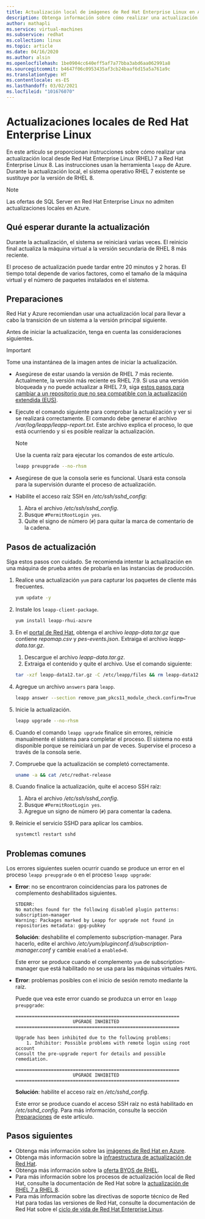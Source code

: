 ```yaml
---
title: Actualización local de imágenes de Red Hat Enterprise Linux en Azure
description: Obtenga información sobre cómo realizar una actualización local desde imágenes de Red Hat Enterprise 7.x a la versión 8.x más reciente.
author: mathapli
ms.service: virtual-machines
ms.subservice: redhat
ms.collection: linux
ms.topic: article
ms.date: 04/16/2020
ms.author: alsin
ms.openlocfilehash: 1be0904cc640eff5af7a77bba3abd6aa062991a8
ms.sourcegitcommit: b4647f06c0953435af3cb24baaf6d15a5a761a9c
ms.translationtype: HT
ms.contentlocale: es-ES
ms.lasthandoff: 03/02/2021
ms.locfileid: "101676070"
---
```

# <a name="red-hat-enterprise-linux-in-place-upgrades"></a>Actualizaciones locales de Red Hat Enterprise Linux

En este artículo se proporcionan instrucciones sobre cómo realizar una actualización local desde Red Hat Enterprise Linux (RHEL) 7 a Red Hat Enterprise Linux 8. Las instrucciones usan la herramienta `leapp` de Azure. Durante la actualización local, el sistema operativo RHEL 7 existente se sustituye por la versión de RHEL 8.

>[!Note] 
> Las ofertas de SQL Server en Red Hat Enterprise Linux no admiten actualizaciones locales en Azure.

## <a name="what-to-expect-during-the-upgrade"></a>Qué esperar durante la actualización
Durante la actualización, el sistema se reiniciará varias veces. El reinicio final actualiza la máquina virtual a la versión secundaria de RHEL 8 más reciente. 

El proceso de actualización puede tardar entre 20 minutos y 2 horas. El tiempo total depende de varios factores, como el tamaño de la máquina virtual y el número de paquetes instalados en el sistema.

## <a name="preparations"></a>Preparaciones
Red Hat y Azure recomiendan usar una actualización local para llevar a cabo la transición de un sistema a la versión principal siguiente. 

Antes de iniciar la actualización, tenga en cuenta las consideraciones siguientes. 

>[!Important] 
> Tome una instantánea de la imagen antes de iniciar la actualización.

* Asegúrese de estar usando la versión de RHEL 7 más reciente. Actualmente, la versión más reciente es RHEL 7.9. Si usa una versión bloqueada y no puede actualizar a RHEL 7.9, siga [estos pasos para cambiar a un repositorio que no sea compatible con la actualización extendida (EUS)](./redhat-rhui.md#switch-a-rhel-7x-vm-back-to-non-eus-remove-a-version-lock).

* Ejecute el comando siguiente para comprobar la actualización y ver si se realizará correctamente. El comando debe generar el archivo */var/log/leapp/leapp-report.txt*. Este archivo explica el proceso, lo que está ocurriendo y si es posible realizar la actualización.

    >[!NOTE]
    > Use la cuenta raíz para ejecutar los comandos de este artículo. 

    ```bash
    leapp preupgrade --no-rhsm
    ```
* Asegúrese de que la consola serie es funcional. Usará esta consola para la supervisión durante el proceso de actualización.

* Habilite el acceso raíz SSH en */etc/ssh/sshd_config*:
    1. Abra el archivo */etc/ssh/sshd_config*.
    1. Busque `#PermitRootLogin yes`.
    1. Quite el signo de número (`#`) para quitar la marca de comentario de la cadena.

## <a name="upgrade-steps"></a>Pasos de actualización

Siga estos pasos con cuidado. Se recomienda intentar la actualización en una máquina de prueba antes de probarla en las instancias de producción.

1. Realice una actualización `yum` para capturar los paquetes de cliente más frecuentes.
    ```bash
    yum update -y
    ```

1. Instale los `leapp-client-package`.
    ```bash
    yum install leapp-rhui-azure
    ```
    
1. En el [portal de Red Hat](https://access.redhat.com/articles/3664871), obtenga el archivo *leapp-data.tar.gz* que contiene *repomap.csv* y *pes-events.json*. Extraiga el archivo *leapp-data.tar.gz*.
    1. Descargue el archivo *leapp-data.tar.gz*.
    1. Extraiga el contenido y quite el archivo. Use el comando siguiente:
    ```bash
    tar -xzf leapp-data12.tar.gz -C /etc/leapp/files && rm leapp-data12.tar.gz
    ```

1. Agregue un archivo `answers` para `leapp`.
    ```bash
    leapp answer --section remove_pam_pkcs11_module_check.confirm=True --add
    ``` 

1. Inicie la actualización.
    ```bash
    leapp upgrade --no-rhsm
    ```
1.  Cuando el comando `leapp upgrade` finalice sin errores, reinicie manualmente el sistema para completar el proceso. El sistema no está disponible porque se reiniciará un par de veces. Supervise el proceso a través de la consola serie.

1.  Compruebe que la actualización se completó correctamente.
    ```bash
    uname -a && cat /etc/redhat-release
    ```

1. Cuando finalice la actualización, quite el acceso SSH raíz:
    1. Abra el archivo */etc/ssh/sshd_config*.
    1. Busque `#PermitRootLogin yes`.
    1. Agregue un signo de número (`#`) para comentar la cadena.

1. Reinicie el servicio SSHD para aplicar los cambios.
    ```bash
    systemctl restart sshd
    ```
## <a name="common-problems"></a>Problemas comunes

Los errores siguientes suelen ocurrir cuando se produce un error en el proceso `leapp preupgrade` o en el proceso `leapp upgrade`:

* **Error**: no se encontraron coincidencias para los patrones de complemento deshabilitados siguientes.

    ```plaintext
    STDERR:
    No matches found for the following disabled plugin patterns: subscription-manager
    Warning: Packages marked by Leapp for upgrade not found in repositories metadata: gpg-pubkey
    ```

    **Solución**: deshabilite el complemento subscription-manager. Para hacerlo, edite el archivo */etc/yum/pluginconf.d/subscription-manager.conf* y cambie `enabled` a `enabled=0`.

    Este error se produce cuando el complemento `yum` de subscription-manager que está habilitado no se usa para las máquinas virtuales `PAYG`.

* **Error**: problemas posibles con el inicio de sesión remoto mediante la raíz.

    Puede que vea este error cuando se produzca un error en `leapp preupgrade`:

    ```structured-text
    ============================================================
                         UPGRADE INHIBITED
    ============================================================
    
    Upgrade has been inhibited due to the following problems:
        1. Inhibitor: Possible problems with remote login using root account
    Consult the pre-upgrade report for details and possible remediation.
    
    ============================================================
                         UPGRADE INHIBITED
    ============================================================
    ```
    **Solución**: habilite el acceso raíz en */etc/sshd_config*.

    Este error se produce cuando el acceso SSH raíz no está habilitado en */etc/sshd_config*. Para más información, consulte la sección [Preparaciones](#preparations) de este artículo. 


## <a name="next-steps"></a>Pasos siguientes
* Obtenga más información sobre las [imágenes de Red Hat en Azure](./redhat-images.md).
* Obtenga más información sobre la [infraestructura de actualización de Red Hat](./redhat-rhui.md).
* Obtenga más información sobre la [oferta BYOS de RHEL](./byos.md).
* Para más información sobre los procesos de actualización local de Red Hat, consulte la documentación de Red Hat sobre la [actualización de RHEL 7 a RHEL 8](https://access.redhat.com/documentation/en-us/red_hat_enterprise_linux/8/html-single/upgrading_from_rhel_7_to_rhel_8/index).
* Para más información sobre las directivas de soporte técnico de Red Hat para todas las versiones de Red Hat, consulte la documentación de Red Hat sobre el [ciclo de vida de Red Hat Enterprise Linux](https://access.redhat.com/support/policy/updates/errata).